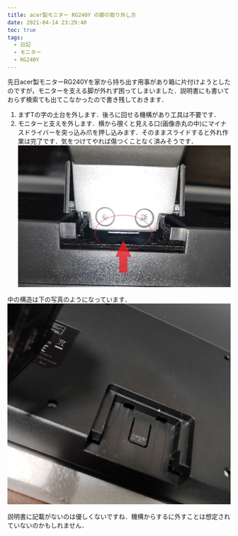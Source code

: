```yaml
---
title: acer製モニター RG240Y の脚の取り外し方
date: 2021-04-14 23:29:40
toc: true
tags:
  - 日記
  - モニター
  - RG240Y
---
```

先日acer製モニターRG240Yを家から持ち出す用事があり箱に片付けようとしたのですが，モニターを支える脚が外れず困ってしまいました．説明書にも書いておらず検索ても出てこなかったので書き残しておきます．
<!-- more -->
1. まずTの字の土台を外します．後ろに回せる機構があり工具は不要です．
1. モニターと支えを外します．横から覗くと見える口(画像赤丸の中)にマイナスドライバーを突っ込み爪を押し込みます．そのままスライドすると外れ作業は完了です．気をつけてやれば傷つくことなく済みそうです．
![](/images/acer-rg240y-put-away/naka.jpg)


中の構造は下の写真のようになっています．
![](/images/acer-rg240y-put-away/owari.jpg)

説明書に記載がないのは優しくないですね．機構からするに外すことは想定されていないのかもしれません．